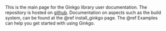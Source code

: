 <!--
SPDX-FileCopyrightText: 2017-2023 The Ginkgo authors

SPDX-License-Identifier: BSD-3-Clause
-->

This is the main page for the Ginkgo library user documentation. The repository is hosted on [github](https://github.com/ginkgo-project/ginkgo). Documentation on aspects such as the build system, can be found at the @ref install_ginkgo page. The @ref Examples can help you get started with using Ginkgo. 


